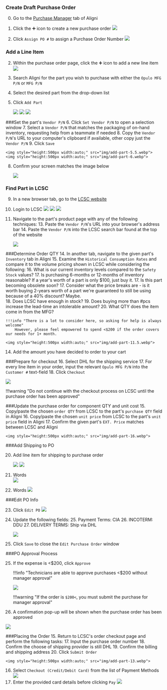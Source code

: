 ### Create Draft Purchase Order
0. Go to the [Purchase Manager](https://opulo.aligni.com/purchases) tab of Aligni

1. Click the ➕ icon to create a new purchase order
	<img style="height:500px width:auto;" src="img/add-part-0.webp">
	
5. Click `Assign PO #` to assign a Purchase Order Number
	<img style="height:500px width:auto;" src="img/add-part-5.webp">

### Add a Line Item
2. Within the purchase order page, click the ➕ icon to add a new line item
	<img style="height:500px width:auto;" src="img/add-part-1.webp">
4. Search Aligni for the part you wish to purchase with either the `Opulo MFG P/N` or `MFG P/N`
4. Select the desired part from the drop-down list
5. Click `Add Part`
	
	<img style="height:500px width:auto;" src="img/add-part-2.webp">
	<img style="height:500px width:auto;" src="img/add-part-3.webp">
	<img style="height:500px width:auto;" src="img/add-part-4.webp">

###Set the part's `Vendor P/N`
6. Click `Set Vendor P/N` to open a selection window 
7. Select a `Vendor P/N` that matches the packaging of on-hand inventory, requesting help from a teammate if needed
8. Copy the  `Vendor P/N`'s URL to your computer's clipboard if available, other copy just the `Vendor P/N`
9. Click `Save`

	<img style="height:500px width:auto;" src="img/add-part-5.5.webp">
	<img style="height:500px width:auto;" src="img/add-part-6.webp">

8. Confirm your screen matches the image below

	<img style="height:500px width:auto;" src="img/add-part-7.webp">

### Find Part in LCSC
9. In a new browser tab, go to the [LCSC website](https://www.lcsc.com/) 
10. Login to LCSC
	<img style="height:500px width:auto;" src="img/add-part-8.webp">
	<img style="height:500px width:auto;" src="img/add-part-9.webp">
	<img style="height:500px width:auto;" src="img/add-part-10.webp">
12. Navigate to the part's product page with any of the following techniques:
	13. Paste the `Vendor P/N`'s URL into your browser's address bar
	14. Paste the `Vendor P/N` into the LCSC search bar found at the top of the website

	<img style="height:500px width:auto;" src="img/add-part-11.webp">
	
###Determine Order QTY
14. In another tab, navigate to the given part's `Inventory` tab in Aligni
15. Examine the `Historical Consumption Rates` and compare it to the volume pricing shown in LCSC while considering the following:
	16. What is our current inventory levels compared to the `Safety Stock` values? 
	17. Is purchasing 6-months or 12-months of inventory reasonable? If a year's worth of a part is only $100, just buy it.
	17. Is this part becoming obsolete soon?
	17. Consider what the price breaks are - is it worth buying 2-years worth of a part we're guaranteed to still be using because of a 40% discount? Maybe.  
	18. Does LCSC have enough in stock?
	19. Does buying more than #pcs increase the lead-time an intolerable amount? 
	20. What QTY does the item come in from the MFG? 

	!!!info "There is a lot to consider here, so asking for help is always welcome"
		However, please feel empowered to spend <$200 if the order covers our needs for 1+ month.	
	
	<img style="height:500px width:auto;" src="img/add-part-11.5.webp">

14. Add the amount you have decided to order to your cart

###Prepare for checkout
16. Select DHL for the shipping service
17. For every line item in your order, input the relevant `Opulo MFG P/N` into the `Customer #` text-field 
18. Click `Checkout`
	
<img style="height:500px width:auto;" src="img/add-part-12.webp">
	
!!!warning "Do not continue with the checkout process on LCSC until the purchase order has been approved"

###Update the purchase order for component QTY and unit cost
15. Copy/paste the chosen `order QTY` from LCSC to the part's `purchase QTY` field in Aligni
16. Copy/paste the chosen `unit price` from LCSC to the part's `unit price` field in Aligni
17. Confirm the given part's `EXT. Price` matches between LCSC and Aligni
	
	<img style="height:500px width:auto;" src="img/add-part-16.webp">

###Add Shipping to PO
	
20. Add line item for shipping to purchase order
	
	<img style="height:500px width:auto;" src="img/add-part-17.webp">
	<img style="height:500px width:auto;" src="img/add-part-18.webp">

21. Words	
	<img style="height:500px width:auto;" src="img/add-part-19.webp">
22. Words
	<img style="height:500px width:auto;" src="img/add-part-20.webp">

###Edit PO Info

23. Click `Edit PO`
	<img style="height:500px width:auto;" src="img/add-part-21.webp">
24. Update the following fields:
	25. Payment Terms: CIA
	26. INCOTERM: DDU
	27. DELIVERY TERMS: Ship via DHL
	
	<img style="height:500px width:auto;" src="img/add-part-22.webp">

24. Click `Save` to close the `Edit Purchase Order` window

###PO Approval Process

25. If the expense is <$200, click `Approve`

	!!!info "Technicians are able to approve purchases <$200 without manager approval"

	<img style="height:500px width:auto;" src="img/add-part-23.webp">

	!!!warning "If the order is `$200<`, you must submit the purchase for manager approval"

26. A confirmation pop-up will be shown when the purchase order has been approved
<img style="height:500px width:auto;" src="img/add-part-24.webp">
	
###Placing the Order
15. Return to LCSC's order checkout page and perform the following tasks:
	17. Input the purchase order number
	18. Confirm the choose of shipping provider is still DHL
	19. Confirm the billing and shipping address
	20. Click `Submit Order`
	
	<img style="height:500px width:auto;" src="img/add-part-13.webp">

16. Select `Checkout (Credit/Debit Card)` from the list of Payment Methods
	<img style="height:500px width:auto;" src="img/add-part-14.webp">
17. Enter the provided card details before clicking `Pay`
	<img style="height:500px width:auto;" src="img/add-part-15.webp">
